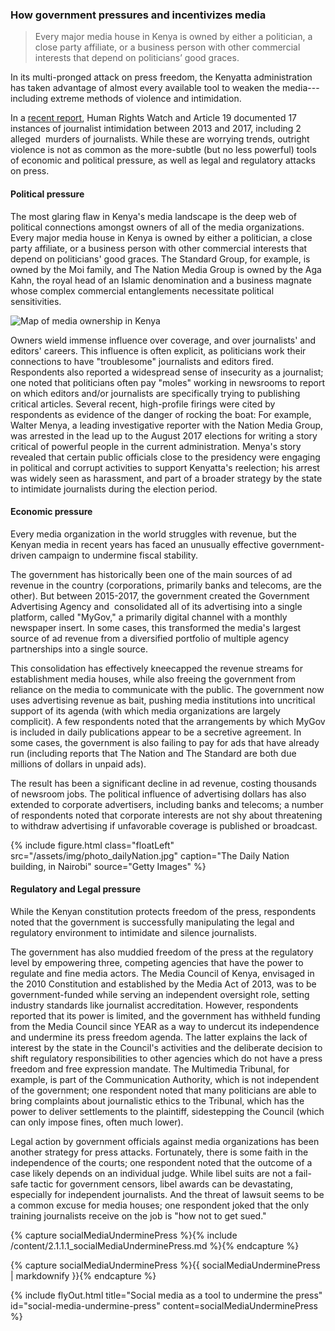 ### How government pressures and incentivizes media

<blockquote class="floatLeft">
  <p>Every major media house in Kenya is owned by either a politician, a close party affiliate, or a business person with other commercial interests that depend on politicians’ good graces.</p>
</blockquote>

In its multi-pronged attack on press freedom, the Kenyatta administration has taken advantage of almost every available tool to weaken the media---including extreme methods of violence and intimidation.[](https://www.hrw.org/report/2017/05/30/not-worth-risk/threats-free-expression-ahead-kenyas-2017-elections)

In a [recent report](https://www.hrw.org/report/2017/05/30/not-worth-risk/threats-free-expression-ahead-kenyas-2017-elections), Human Rights Watch and Article 19 documented 17  instances of journalist intimidation between 2013 and 2017, including 2 alleged  murders of journalists. While these are worrying trends, outright violence is not as common as the more-subtle (but no less powerful) tools of economic and political pressure, as well as legal and regulatory attacks on press.

#### Political pressure

The most glaring flaw in Kenya's media landscape is the deep web of political connections amongst owners of all of the media organizations. Every major media house in Kenya is owned by either a politician, a close party affiliate, or a business person with other commercial interests that depend on politicians' good graces. The Standard Group, for example, is owned by the Moi family, and The Nation Media Group is owned by the Aga Kahn, the royal head of an Islamic denomination and a business magnate whose complex commercial entanglements necessitate political sensitivities.

<div class="fullWidth">
  <img src="{{ site.baseurl }}/assets/img/on_graphic_mediaOwnership.png" alt="Map of media ownership in Kenya" />
</div>

Owners wield immense influence over coverage, and over journalists' and editors' careers. This influence is often explicit, as politicians work their connections to have "troublesome" journalists and editors fired. Respondents also reported a widespread sense of insecurity as a journalist; one noted that politicians often pay "moles" working in newsrooms to report on which editors and/or journalists are specifically trying to publishing critical articles. Several recent, high-profile firings were cited by respondents as evidence of the danger of rocking the boat: For example,  Walter Menya, a leading investigative reporter with the Nation Media Group, was arrested in the lead up to the August 2017 elections for writing a story critical of powerful people in the current administration. Menya's story revealed that certain public officials close to the presidency were engaging in political and corrupt activities to support Kenyatta's reelection; his arrest was widely seen as harassment, and part of a broader strategy by the state to intimidate journalists during the election period.

#### Economic pressure

Every media organization in the world struggles with revenue, but the Kenyan media in recent years has faced an unusually effective government-driven campaign to undermine fiscal stability.

The government has historically been one of the main sources of ad revenue in the country (corporations, primarily banks and telecoms, are the other). But between 2015-2017, the government created the Government Advertising Agency and  consolidated all of its advertising into a single platform, called "MyGov," a primarily digital channel with a monthly newspaper insert. In some cases, this transformed the media's largest source of ad revenue from a diversified portfolio of multiple agency partnerships into a single source.

This consolidation has effectively kneecapped the revenue streams for establishment media houses, while also freeing the government from reliance on the media to communicate with the public. The government now uses advertising revenue as bait, pushing media institutions into uncritical support of its agenda (with which media organizations are largely complicit). A few respondents noted that the arrangements by which MyGov is included in daily publications appear to be a secretive agreement. In some cases, the government is also failing to pay for ads that have already run (including reports that The Nation and The Standard are both due millions of dollars in unpaid ads).

The result has been a significant decline in ad revenue, costing thousands of newsroom jobs. The political influence of advertising dollars has also extended to corporate advertisers, including banks and telecoms; a number of respondents noted that corporate interests are not shy about threatening to withdraw advertising if unfavorable coverage is published or broadcast.  

{% include figure.html class="floatLeft" src="/assets/img/photo_dailyNation.jpg" caption="The Daily Nation building, in Nairobi" source="Getty Images" %}

#### Regulatory and Legal pressure

While the Kenyan constitution protects freedom of the press, respondents noted that the government is successfully manipulating the legal and regulatory environment to intimidate and silence journalists.

The government has also muddied freedom of the press at the regulatory level by empowering three, competing agencies that have the power to regulate and fine media actors. The Media Council of Kenya, envisaged in the 2010 Constitution and established by the Media Act of 2013, was to be government-funded while serving an independent oversight role, setting industry standards like journalist accreditation. However, respondents reported that its power is limited, and the government has withheld funding from the Media Council since YEAR as a way to undercut its independence and undermine its press freedom agenda. The latter explains the lack of interest by the state in the Council's activities and the deliberate decision to shift regulatory responsibilities to other agencies which do not have a press freedom and free expression mandate. The Multimedia Tribunal, for example, is part of the Communication Authority, which is not independent of the government; one respondent noted that many politicians are able to bring complaints about journalistic ethics to the Tribunal, which has the power to deliver settlements to the plaintiff, sidestepping the Council (which can only impose fines, often much lower).

Legal action by government officials against media organizations has been another strategy for press attacks. Fortunately, there is some faith in the independence of the courts; one respondent noted that the outcome of a case likely depends on an individual judge. While libel suits are not a fail-safe tactic for government censors, libel awards can be devastating, especially for independent journalists. And the threat of lawsuit seems to be a common excuse for media houses; one respondent joked that the only training journalists receive on the job is "how not to get sued."

<!-- Include content as a variable -->
{% capture socialMediaUnderminePress %}{% include /content/2.1.1.1_socialMediaUnderminePress.md %}{% endcapture %}
<!-- markdownify the variable -->
{% capture socialMediaUnderminePress %}{{ socialMediaUnderminePress | markdownify }}{% endcapture %}
<!-- include the flyOut function and pass in the variable content -->
{% include flyOut.html title="Social media as a tool to undermine the press" id="social-media-undermine-press" content=socialMediaUnderminePress %}
